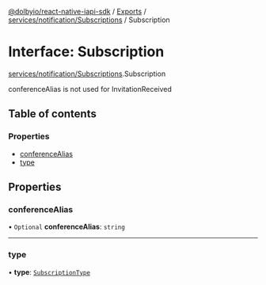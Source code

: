 [@dolbyio/react-native-iapi-sdk](../README.md) / [Exports](../modules.md) / [services/notification/Subscriptions](../modules/services_notification_Subscriptions.md) / Subscription

# Interface: Subscription

[services/notification/Subscriptions](../modules/services_notification_Subscriptions.md).Subscription

conferenceAlias is not used for InvitationReceived

## Table of contents

### Properties

- [conferenceAlias](services_notification_Subscriptions.Subscription.md#conferencealias)
- [type](services_notification_Subscriptions.Subscription.md#type)

## Properties

### conferenceAlias

• `Optional` **conferenceAlias**: `string`

___

### type

• **type**: [`SubscriptionType`](../enums/services_notification_Subscriptions.SubscriptionType.md)
